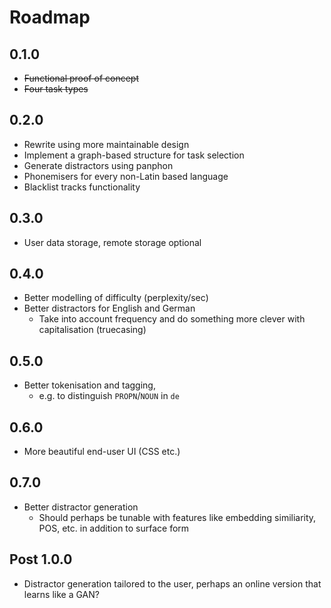 # Roadmap

## 0.1.0

* ~~Functional proof of concept~~
* ~~Four task types~~

## 0.2.0 

* Rewrite using more maintainable design
* Implement a graph-based structure for task selection
* Generate distractors using panphon
* Phonemisers for every non-Latin based language
* Blacklist tracks functionality

## 0.3.0

* User data storage, remote storage optional

## 0.4.0

* Better modelling of difficulty (perplexity/sec)
* Better distractors for English and German
  * Take into account frequency and do something more clever with capitalisation (truecasing)
## 0.5.0

* Better tokenisation and tagging, 
  * e.g. to distinguish `PROPN`/`NOUN` in `de`

## 0.6.0

* More beautiful end-user UI (CSS etc.)

## 0.7.0 

* Better distractor generation
  * Should perhaps be tunable with features like embedding similiarity, POS, etc. in addition to surface form

## Post 1.0.0

* Distractor generation tailored to the user, perhaps an online version that learns like a GAN?
